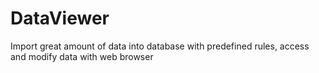 DataViewer
==========

Import great amount of data into database with predefined rules, access and modify data with web browser 